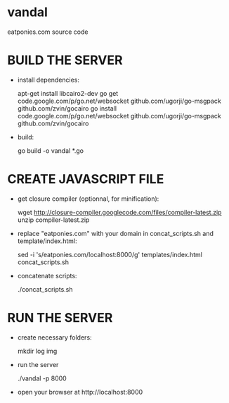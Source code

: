 vandal
======

eatponies.com source code

BUILD THE SERVER
================

 * install dependencies:

    apt-get install libcairo2-dev
    go get code.google.com/p/go.net/websocket github.com/ugorji/go-msgpack github.com/zvin/gocairo
    go install code.google.com/p/go.net/websocket github.com/ugorji/go-msgpack github.com/zvin/gocairo

 * build:

    go build -o vandal *.go


CREATE JAVASCRIPT FILE
======================

 * get closure compiler (optionnal, for minification):

    wget http://closure-compiler.googlecode.com/files/compiler-latest.zip
    unzip compiler-latest.zip

 * replace "eatponies.com" with your domain in concat_scripts.sh and template/index.html:

    sed -i 's/eatponies.com/localhost:8000/g' templates/index.html concat_scripts.sh

 * concatenate scripts:

    ./concat_scripts.sh


RUN THE SERVER
==============

 * create necessary folders:

    mkdir log img

 * run the server

    ./vandal -p 8000

 * open your browser at http://localhost:8000
